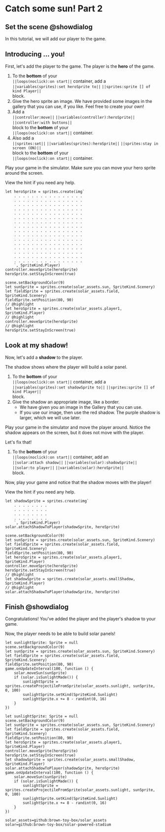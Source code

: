 # Catch some sun! Part 2

## Set the scene @showdialog

In this tutorial, we will add our player to the game.

## Introducing ... you!

First, let's add the player to the game.
The player is the **hero** of the game.

1.  To the **bottom** of your   
``||loops(noclick):on start||`` container,
add a   
``||variables(sprites):set heroSprite to||``
``||sprites:sprite [] of kind Player||``   
block.
1.  Give the hero sprite an image.
We have provided some images in the gallery that you can use, if you like.
Feel free to create your own!
1.  Add a   
``||controller:move||``
``||variables(controller):heroSprite||``
``||controller:with buttons||``   
block to the **bottom** of your   
``||loops(noclick):on start||`` container.
1.  Also add a   
``||sprites:set||``
``||variables(sprites):heroSprite||``
``||sprites:stay in screen (ON)||``   
block to the **bottom** of your   
``||loops(noclick):on start||`` container.

Play your game in the simulator.
Make sure you can move your hero sprite around the screen.

View the hint if you need any help.

```blockconfig.local
let heroSprite = sprites.create(img`
    . . . . . . . . . . . . . . . . 
    . . . . . . . . . . . . . . . . 
    . . . . . . . . . . . . . . . . 
    . . . . . . . . . . . . . . . . 
    . . . . . . . . . . . . . . . . 
    . . . . . . . . . . . . . . . . 
    . . . . . . . . . . . . . . . . 
    . . . . . . . . . . . . . . . . 
    . . . . . . . . . . . . . . . . 
    . . . . . . . . . . . . . . . . 
    . . . . . . . . . . . . . . . . 
    . . . . . . . . . . . . . . . . 
    . . . . . . . . . . . . . . . . 
    . . . . . . . . . . . . . . . . 
    . . . . . . . . . . . . . . . . 
    . . . . . . . . . . . . . . . . 
    `, SpriteKind.Player)
controller.moveSprite(heroSprite)
heroSprite.setStayInScreen(true)
```

```blocks
scene.setBackgroundColor(9)
let sunSprite = sprites.create(solar_assets.sun, SpriteKind.Scenery)
let fieldSprite = sprites.create(solar_assets.field, SpriteKind.Scenery)
fieldSprite.setPosition(80, 90)
// @highlight
let heroSprite = sprites.create(solar_assets.player1, SpriteKind.Player)
// @highlight
controller.moveSprite(heroSprite)
// @highlight
heroSprite.setStayInScreen(true)
```

## Look at my shadow!

Now, let's add a **shadow** to the player.

The shadow shows where the player will build a solar panel.

1.  To the **bottom** of your   
``||loops(noclick):on start||`` container,
add a   
``||variables(sprites):set shadowSprite to||``
``||sprites:sprite [] of kind Player||``   
block.
1.  Give the shadow an appropriate image, like a border.
    -   We have given you an image in the Gallery that you can use.
    -   If you use our image, then use the red shadow.
	The purple shadow is larger, which we will use later.

Play your game in the simulator and move the player around.
Notice the shadow appears on the screen,
but it does not move with the player.

Let's fix that!

1.  To the **bottom** of your   
``||loops(noclick):on start||`` container,
add an   
``||solar:attach shadow||``
``||variables(solar):shadowSprite||``
``||solar:to player||``
``||variables(solar):heroSprite||``   
block.

Now, play your game and notice that the shadow moves with the player!

View the hint if you need any help.

```blockconfig.local
let shadowSprite = sprites.create(img`
    . . . . . . . . 
    . . . . . . . . 
    . . . . . . . . 
    . . . . . . . . 
    `, SpriteKind.Player)
solar.attachShadowToPlayer(shadowSprite, heroSprite)
```

```blocks
scene.setBackgroundColor(9)
let sunSprite = sprites.create(solar_assets.sun, SpriteKind.Scenery)
let fieldSprite = sprites.create(solar_assets.field, SpriteKind.Scenery)
fieldSprite.setPosition(80, 90)
let heroSprite = sprites.create(solar_assets.player1, SpriteKind.Player)
controller.moveSprite(heroSprite)
heroSprite.setStayInScreen(true)
// @highlight
let shadowSprite = sprites.create(solar_assets.smallShadow, SpriteKind.Player)
// @highlight
solar.attachShadowToPlayer(shadowSprite, heroSprite)
```

## Finish @showdialog

Congratulations! You've added the player and the player's shadow
to your game.

Now, the player needs to be able to build solar panels!

```template
let sunlightSprite: Sprite = null
scene.setBackgroundColor(9)
let sunSprite = sprites.create(solar_assets.sun, SpriteKind.Scenery)
let fieldSprite = sprites.create(solar_assets.field, SpriteKind.Scenery)
fieldSprite.setPosition(80, 90)
game.onUpdateInterval(100, function () {
    solar.moveSun(sunSprite)
    if (solar.isSunlightMade()) {
        sunlightSprite = sprites.createProjectileFromSprite(solar_assets.sunlight, sunSprite, 0, 100)
        sunlightSprite.setKind(SpriteKind.Sunlight)
        sunlightSprite.x += 8 - randint(0, 16)
    }
})
```

```ghost
let sunlightSprite: Sprite = null
scene.setBackgroundColor(9)
let sunSprite = sprites.create(solar_assets.sun, SpriteKind.Scenery)
let fieldSprite = sprites.create(solar_assets.field, SpriteKind.Scenery)
fieldSprite.setPosition(80, 90)
let heroSprite = sprites.create(solar_assets.player1, SpriteKind.Player)
controller.moveSprite(heroSprite)
heroSprite.setStayInScreen(true)
let shadowSprite = sprites.create(solar_assets.smallShadow, SpriteKind.Player)
solar.attachShadowToPlayer(shadowSprite, heroSprite)
game.onUpdateInterval(100, function () {
    solar.moveSun(sunSprite)
    if (solar.isSunlightMade()) {
        sunlightSprite = sprites.createProjectileFromSprite(solar_assets.sunlight, sunSprite, 0, 100)
        sunlightSprite.setKind(SpriteKind.Sunlight)
        sunlightSprite.x += 8 - randint(0, 16)
    }
})
```

```package
solar_assets=github:brown-toy-box/solar_assets
solar=github:brown-toy-box/solar-powered-stadium
```